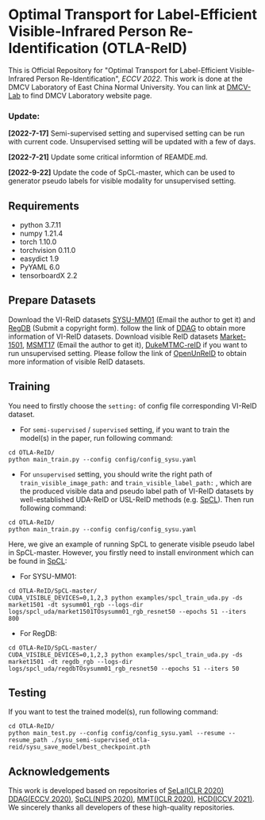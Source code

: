 # Optimal Transport for Label-Efficient Visible-Infrared Person Re-Identification (OTLA-ReID)
This is Official Repository for "Optimal Transport for Label-Efficient
Visible-Infrared Person Re-Identification", *ECCV 2022*. This work is done at the DMCV Laboratory of East China Normal University. You can link at [DMCV-Lab](https://dmcv-ecnu.github.io/) to find DMCV Laboratory website page.

### Update:
**[2022-7-17]** Semi-supervised setting and supervised setting can be run with current code. Unsupervised setting will be updated with a few of days.

**[2022-7-21]** Update some critical informtion of REAMDE.md.

**[2022-9-22]** Update the code of SpCL-master, which can be used to generator pseudo labels for visible modality for unsupervised setting.

## Requirements
+ python 3.7.11
+ numpy 1.21.4
+ torch 1.10.0
+ torchvision 0.11.0
+ easydict 1.9
+ PyYAML 6.0
+ tensorboardX 2.2


## Prepare Datasets
Download the VI-ReID datasets [SYSU-MM01](https://github.com/wuancong/SYSU-MM01) (Email the author to get it) and [RegDB](http://dm.dongguk.edu/link.html) (Submit a copyright form). follow the link of [DDAG](https://github.com/mangye16/DDAG) to obtain more information of VI-ReID datasets. Download visible ReID datasets [Market-1501](https://drive.google.com/file/d/0B8-rUzbwVRk0c054eEozWG9COHM/view), [MSMT17](https://arxiv.org/abs/1711.08565) (Email the author to get it), [DukeMTMC-reID](https://drive.google.com/file/d/1jjE85dRCMOgRtvJ5RQV9-Afs-2_5dY3O/view) if you want to run unsupervised setting. Please follow the link of [OpenUnReID](https://github.com/open-mmlab/OpenUnReID/blob/master/docs/INSTALL.md) to obtain more information of visible ReID datasets.


## Training
You need to firstly choose the ```setting:``` of config file corresponding VI-ReID dataset.

+ For ```semi-supervised``` / ```supervised``` setting, if you want to train the model(s) in the paper, run following command:
```shell
cd OTLA-ReID/
python main_train.py --config config/config_sysu.yaml
```
+ For ```unsupervised``` setting, you should write the right path of ```train_visible_image_path:``` and ```train_visible_label_path:``` , which are the produced visible data and pseudo label path of VI-ReID datasets by well-established UDA-ReID or USL-ReID methods (e.g. [SpCL](https://github.com/yxgeee/SpCL)). Then run following command:
```shell
cd OTLA-ReID/
python main_train.py --config config/config_sysu.yaml
```

Here, we give an example of running SpCL to generate visible pseudo label in SpCL-master. However, you firstly need to install environment which can be found in [SpCL](https://github.com/yxgeee/SpCL):
+ For SYSU-MM01:
```shell
cd OTLA-ReID/SpCL-master/
CUDA_VISIBLE_DEVICES=0,1,2,3 python examples/spcl_train_uda.py -ds market1501 -dt sysumm01_rgb --logs-dir logs/spcl_uda/market1501TOsysumm01_rgb_resnet50 --epochs 51 --iters 800
```
+ For RegDB:
```shell
cd OTLA-ReID/SpCL-master/
CUDA_VISIBLE_DEVICES=0,1,2,3 python examples/spcl_train_uda.py -ds market1501 -dt regdb_rgb --logs-dir logs/spcl_uda/regdbTOsysumm01_rgb_resnet50 --epochs 51 --iters 50
```

## Testing
If you want to test the trained model(s), run following command:
```shell
cd OTLA-ReID/
python main_test.py --config config/config_sysu.yaml --resume --resume_path ./sysu_semi-supervised_otla-reid/sysu_save_model/best_checkpoint.pth
```


## Acknowledgements
This work is developed based on repositories of [SeLa(ICLR 2020)](https://github.com/yukimasano/self-label) [DDAG(ECCV 2020)](https://github.com/mangye16/DDAG), [SpCL(NIPS 2020)](https://github.com/yxgeee/SpCL), [MMT(ICLR 2020)](https://github.com/yxgeee/MMT), [HCD(ICCV 2021)](https://github.com/tangshixiang/HCD). We sincerely thanks all developers of these high-quality repositories.
